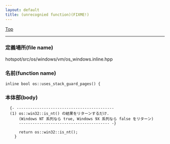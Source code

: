 ```yaml
---
layout: default
title: (unrecognied function)(FIXME!)
---
```

[Top](../index.html)

--- 
### 定義場所(file name)
hotspot/src/os/windows/vm/os_windows.inline.hpp

### 名前(function name)
```
inline bool os::uses_stack_guard_pages() {
```

### 本体部(body)
```
  {- -------------------------------------------
  (1) os::win32::is_nt() の結果をリターンするだけ.
      (Windows NT 系列なら true, Windows 9X 系列なら false をリターン)
      ---------------------------------------- -}

	  return os::win32::is_nt();
	}
	
```



